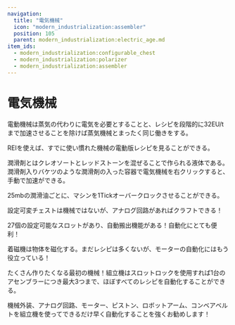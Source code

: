 ```yaml
---
navigation:
  title: "電気機械"
  icon: "modern_industrialization:assembler"
  position: 105
  parent: modern_industrialization:electric_age.md
item_ids:
  - modern_industrialization:configurable_chest
  - modern_industrialization:polarizer
  - modern_industrialization:assembler
---
```


# 電気機械

電動機械は蒸気の代わりに電気を必要とすることと、レシピを段階的に32EU/tまで加速させることを除けば蒸気機械とまったく同じ働きをする。

REIを使えば、すでに使い慣れた機械の電動版レシピを見ることができる。

<ItemImage id="modern_industrialization:lubricant_bucket" />

潤滑剤とはクレオソートとレッドストーンを混ぜることで作られる液体である。潤滑剤入りバケツのような潤滑剤の入った容器で電気機械を右クリックすると、手動で加速ができる。

25mbの潤滑油ごとに、マシンを1Tickオーバークロックさせることができる。

設定可変チェストは機械ではないが、アナログ回路があればクラフトできる！

27個の設定可能なスロットがあり、自動搬出機能がある！自動化にとても便利！

<Recipe id="modern_industrialization:electric_age/machine/configurable_chest_asbl" />

着磁機は物体を磁化する。まだレシピは多くないが、モーターの自動化にはもう役立っている！

<Recipe id="modern_industrialization:electric_age/machine/polarizer_asbl" />

たくさん作りたくなる最初の機械！組立機はスロットロックを使用すれば1台のアセンブラーにつき最大3つまで、ほぼすべてのレシピを自動化することができる。

<Recipe id="modern_industrialization:electric_age/machine/assembler_asbl" />

機械外装、アナログ回路、モーター、ピストン、ロボットアーム、コンベアベルトを組立機を使ってできるだけ早く自動化することを強くお勧めします！

